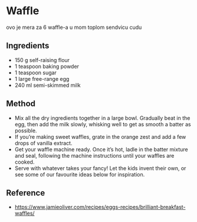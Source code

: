 # Waffle

ovo je mera za 6 waffle-a u mom toplom sendvicu cudu

## Ingredients

- 150 g self-raising flour
- 1 teaspoon baking powder
- 1 teaspoon sugar
- 1 large free-range egg
- 240 ml semi-skimmed milk



## Method

- Mix all the dry ingredients together in a large bowl. Gradually beat in the egg, then add the milk slowly, whisking well to get as smooth a batter as possible.
- If you’re making sweet waffles, grate in the orange zest and add a few drops of vanilla extract.
- Get your waffle machine ready. Once it’s hot, ladle in the batter mixture and seal, following the machine instructions until your waffles are cooked.
- Serve with whatever takes your fancy! Let the kids invent their own, or see some of our favourite ideas below for inspiration.


## Reference

- https://www.jamieoliver.com/recipes/eggs-recipes/brilliant-breakfast-waffles/